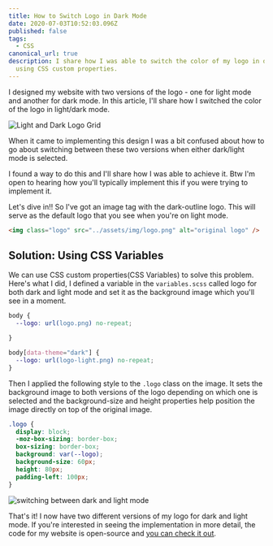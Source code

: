 ```yaml
---
title: How to Switch Logo in Dark Mode
date: 2020-07-03T10:52:03.096Z
published: false
tags:
  - CSS
canonical_url: true
description: I share how I was able to switch the color of my logo in dark mode
  using CSS custom properties.
---
```

I designed my website with two versions of the logo - one for light mode and another for dark mode. In this article, I'll share how I switched the color of the logo in light/dark mode.

![Light and Dark Logo Grid](/images/uploads/logos.png)

When it came to implementing this design I was a bit confused about how to go about switching between these two versions when either dark/light mode is selected.

I found a way to do this and I'll share how I was able to achieve it. Btw I'm open to hearing how you'll typically implement this if you were trying to implement it.

Let's dive in!! So I've got an image tag with the dark-outline logo. This will serve as the default logo that you see when you're on light mode.

```html
<img class="logo" src="../assets/img/logo.png" alt="original logo" />
```

## Solution: Using CSS Variables

We can use CSS custom properties(CSS Variables) to solve this problem. Here's what I did, I defined a variable in the `variables.scss` called logo for both dark and light mode and set it as the background image which you'll see in a moment.

```css
body {
  --logo: url(logo.png) no-repeat;

}

body[data-theme="dark"] {
  --logo: url(logo-light.png) no-repeat;
}
```

Then I applied the following style to the `.logo` class on the image. It sets the background image to both versions of the logo depending on which one is selected and the background-size and height properties help position the image directly on top of the original image.

```css
.logo {
  display: block;
  -moz-box-sizing: border-box;
  box-sizing: border-box;
  background: var(--logo);
  background-size: 60px;
  height: 80px;
  padding-left: 100px;
}
```

![switching between dark and light mode](/images/uploads/4vw3ldyk9v.gif)

That's it! I now have two different versions of my logo for dark and light mode.  If you're interested in seeing the implementation in more detail, the code for my website is open-source and [you can check it out](https://github.com/lauragift21/giftegwuenu.dev/blob/master/src/components/Nav.vue).
